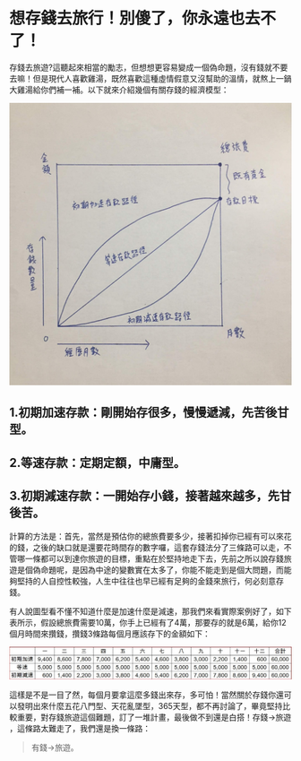 # 想存錢去旅行！別傻了，你永遠也去不了！

存錢去旅遊?這聽起來相當的勵志，但想想更容易變成一個偽命題，沒有錢就不要去嘛！但是現代人喜歡雞湯，既然喜歡這種虛情假意又沒幫助的溫情，就熬上一鍋大雞湯給你們補一補。以下就來介紹幾個有關存錢的經濟模型：

![IMG_9430](IMG_9430.JPG)


## 1.初期加速存款：剛開始存很多，慢慢遞減，先苦後甘型。
## 2.等速存款：定期定額，中庸型。
## 3.初期減速存款：一開始存小錢，接著越來越多，先甘後苦。

計算的方法是：首先，當然是預估你的總旅費要多少，接著扣掉你已經有可以來花的錢，之後的缺口就是還要花時間存的數字囉，這套存錢法分了三條路可以走，不管哪一條都可以到達你旅遊的目標，重點在於堅持地走下去，先前之所以說存錢旅遊是個偽命題呢，是因為中途的變數實在太多了，你能不能走到是個大問題，而能夠堅持的人自控性較強，人生中往往也早已經有足夠的金錢來旅行，何必刻意存錢。

有人說圖型看不懂不知道什麼是加速什麼是減速，那我們來看實際案例好了，如下表所示，假設總旅費需要10萬，你手上已經有了4萬，那要存的就是6萬，給你12個月時間來攢錢，攢錢3條路每個月應該存下的金額如下：

![IMG_9429](IMG_9429.JPG)

這樣是不是一目了然，每個月要拿這麼多錢出來存，多可怕！當然關於存錢你還可以發明出來什麼五花八門型、天花亂墜型，365天型，都不再討論了，畢竟堅持比較重要，對存錢旅遊這個難題，訂了一堆計畫，最後做不到還是白搭！存錢→旅遊 ，這條路太難走了，我們還是換一條路：

> 有錢→旅遊。
